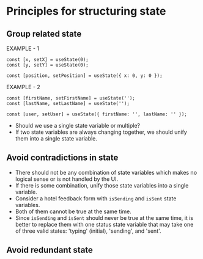 # Principles for structuring state 

## Group related state 

EXAMPLE - 1

```tsx
const [x, setX] = useState(0);
const [y, setY] = useState(0);
```

```tsx
const [position, setPosition] = useState({ x: 0, y: 0 });
```

EXAMPLE - 2

```tsx
const [firstName, setFirstName] = useState('');
const [lastName, setLastName] = useState('');
```

```tsx
const [user, setUser] = useState({ firstName: '', lastName: '' });
```

- Should we use a single state variable or multiple?
- If two state variables are always changing together, we should unify them into a single state variable.



## Avoid contradictions in state 

- There should not be any combination of state variables which makes no logical sense or is not handled by the UI.
- If there is some combination, unify those state variables into a single variable.
- Consider a hotel feedback form with `isSending` and `isSent` state variables.
- Both of them cannot be true at the same time.
- Since `isSending` and `isSent` should never be true at the same time, it is better to replace them with one status state variable that may take one of three valid states: 'typing' (initial), 'sending', and 'sent'.


## Avoid redundant state 
